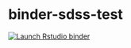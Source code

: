 # binder-sdss-test


  [![Launch Rstudio binder](http://mybinder.org/badge.svg)](https://mybinder.org/v2/gh/karthik/binder-sdss-test/master?urlpath=rstudio)
  
  